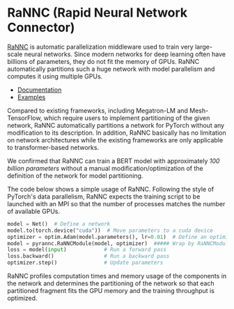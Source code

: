 # RaNNC (Rapid Neural Network Connector)

[RaNNC](http://arxiv.org/abs/2103.16063) is automatic parallelization middleware used to train very large-scale neural
networks. Since modern networks for deep learning often have billions of parameters, they do not fit the memory of GPUs.
RaNNC automatically partitions such a huge network with model parallelism and computes it using multiple GPUs.

- [Documentation](https://nict-wisdom.github.io/rannc/)
- [Examples](https://github.com/nict-wisdom/rannc-examples/)

Compared to existing frameworks, including Megatron-LM and Mesh-TensorFlow, which require users to implement
partitioning of the given network, RaNNC automatically partitions a network for PyTorch without any modification to its
description. In addition, RaNNC basically has no limitation on network architectures while the existing frameworks are
only applicable to transformer-based networks.

We confirmed that RaNNC can train a BERT model with approximately *100 billion parameters* without a manual
modification/optimization of the definition of the network for model partitioning.

The code below shows a simple usage of RaNNC. Following the style of PyTorch's data parallelism, RaNNC expects the
training script to be launched with an MPI so that the number of processes matches the number of available GPUs.

```python
model = Net()  # Define a network
model.to(torch.device("cuda"))  # Move parameters to a cuda device
optimizer = optim.Adam(model.parameters(), lr=0.01)  # Define an optimizer
model = pyrannc.RaNNCModule(model, optimizer)  ##### Wrap by RaNNCModule #####
loss = model(input)            # Run a forward pass
loss.backward()                # Run a backward pass
optimizer.step()               # Update parameters
```

RaNNC profiles computation times and memory usage of the components in the network and
determines the partitioning of the network so that each partitioned fragment fits the GPU memory and the training throughput is optimized.

